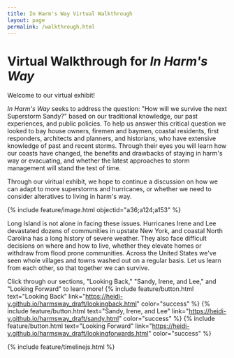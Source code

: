```yaml
---
title: In Harm's Way Virtual Walkthrough
layout: page
permalink: /walkthrough.html
---
```


# Virtual Walkthrough for *In Harm's Way* 

Welcome to our virtual exhibit!

*In Harm's Way* seeks to address the question: "How will we survive the next Superstorm Sandy?" based on our traditional knowledge, our past experiences, and public policies. To help us answer this critical question we looked to bay house owners, firemen and baymen, coastal residents, first responders, architects and planners, and historians, who have extensive knowledge of past and recent storms. Through their eyes you will learn how our coasts have changed, the benefits and drawbacks of staying in harm's way or evacuating, and whether the latest approaches to storm management will stand the test of time. 

Through our viritual exhibit, we hope to continue a discussion on how we can adapt to more superstorms and hurricanes, or whether we need to consider alteratives to living in harm's way. 

{% include feature/image.html objectid="a36;a124;a153" %}

Long Island is not alone in facing these issues. Hurricanes Irene and Lee devastated dozens of communities in upstate New York, and coastal North Carolina has a long history of severe weather. They also face difficult decisions on where and how to live, whether they elevate homes or withdraw from flood prone communities. Across the United States we've seen whole villages and towns washed out on a regular basis. Let us learn from each other, so that together we can survive. 

Click through our sections, "Looking Back," "Sandy, Irene, and Lee," and "Looking Forward" to learn more! 
{% include feature/button.html text="Looking Back" link="https://heidi-y.github.io/harmsway_draft/lookingback.html" color="success" %}
{% include feature/button.html text="Sandy, Irene, and Lee" link="https://heidi-y.github.io/harmsway_draft/sandy.html" color="success" %}
{% include feature/button.html text="Looking Forward" link="https://heidi-y.github.io/harmsway_draft/lookingforwards.html" color="success" %}

{% include feature/timelinejs.html %}

